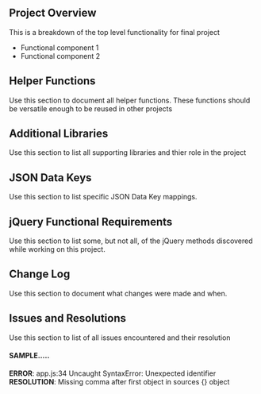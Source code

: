 ## Project Overview

This is a breakdown of the top level functionality for final project

* Functional component 1
* Functional component 2

## Helper Functions
Use this section to document all helper functions. These functions should be versatile enough to be reused in other projects

## Additional Libraries
 Use this section to list all supporting libraries and thier role in the project

## JSON Data Keys
 Use this section to list specific JSON Data Key mappings.  

## jQuery Functional Requirements
 Use this section to list some, but not all, of the jQuery methods discovered while working on this project.

## Change Log
 Use this section to document what changes were made and when.

## Issues and Resolutions
 Use this section to list of all issues encountered and their resolution

#### SAMPLE.....
**ERROR**: app.js:34 Uncaught SyntaxError: Unexpected identifier                                
**RESOLUTION**: Missing comma after first object in sources {} object
